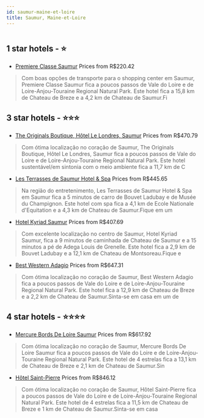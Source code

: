 ```yaml
---
id: saumur-maine-et-loire
title: Saumur, Maine-et-Loire
---
```


<center><img src="https://i.travelapi.com/hotels/2000000/1170000/1169100/1169003/9858b403_z.jpg" alt="" /></center>


##  1 star hotels - ⭐️

-    [Premiere Classe Saumur](https://www.hurb.com/br/aud/https://www.hurb.com/br/hotels/saumur/premiere-classe-saumur-HT-0R3R?cmp=18055) Prices from R$220.42
   > Com boas opções de transporte para o shopping center em Saumur, Premiere Classe Saumur fica a poucos passos de Vale do Loire e de Loire-Anjou-Touraine Regional Natural Park.  Este hotel fica a 15,8 km de Chateau de Breze e a 4,2 km de Chateau de Saumur.Fi

##  3 star hotels - ⭐️⭐️⭐️

-    [The Originals Boutique, Hôtel Le Londres, Saumur](https://www.hurb.com/br/aud/https://www.hurb.com/br/hotels/saumur/the-originals-boutique-hotel-le-londres-saumur-HT-S7OO?cmp=18055) Prices from R$470.79
   > Com ótima localização no coração de Saumur, The Originals Boutique, Hôtel Le Londres, Saumur fica a poucos passos de Vale do Loire e de Loire-Anjou-Touraine Regional Natural Park.  Este hotel sustentável/em sintonia com o meio ambiente fica a 11,7 km de C
-    [Les Terrasses de Saumur Hotel & Spa](https://www.hurb.com/br/aud/https://www.hurb.com/br/hotels/saumur/les-terrasses-de-saumur-hotel-spa-HT-4O2H?cmp=18055) Prices from R$445.65
   > Na região do entretenimento, Les Terrasses de Saumur Hotel & Spa em Saumur fica a 5 minutos de carro de Bouvet Ladubay e de Musée du Champignon.  Este hotel com spa fica a 4,1 km de Ecole Nationale d'Equitation e a 4,3 km de Chateau de Saumur.Fique em um 
-    [Hotel Kyriad Saumur](https://www.hurb.com/br/aud/https://www.hurb.com/br/hotels/saumur/hotel-kyriad-saumur-HT-STH1?cmp=18055) Prices from R$407.69
   > Com excelente localização no centro de Saumur, Hotel Kyriad Saumur, fica a 9 minutos de caminhada de Chateau de Saumur e a 15 minutos a pé de Adega Louis de Grenelle.  Este hotel fica a 2,9 km de Bouvet Ladubay e a 12,1 km de Chateau de Montsoreau.Fique e
-    [Best Western Adagio](https://www.hurb.com/br/aud/https://www.hurb.com/br/hotels/saumur/best-western-adagio-HT-1A12?cmp=18055) Prices from R$647.31
   > Com ótima localização no coração de Saumur, Best Western Adagio fica a poucos passos de Vale do Loire e de Loire-Anjou-Touraine Regional Natural Park.  Este hotel fica a 12,9 km de Chateau de Breze e a 2,2 km de Chateau de Saumur.Sinta-se em casa em um de

##  4 star hotels - ⭐️⭐️⭐️⭐️

-    [Mercure Bords De Loire Saumur](https://www.hurb.com/br/aud/https://www.hurb.com/br/hotels/saumur/mercure-bords-de-loire-saumur-HT-DIIB?cmp=18055) Prices from R$617.92
   > Com ótima localização no coração de Saumur, Mercure Bords De Loire Saumur fica a poucos passos de Vale do Loire e de Loire-Anjou-Touraine Regional Natural Park.  Este hotel de 4 estrelas fica a 13,1 km de Chateau de Breze e 2,1 km de Chateau de Saumur.Sin
-    [Hôtel Saint-Pierre](https://www.hurb.com/br/aud/https://www.hurb.com/br/hotels/saumur/hotel-saint-pierre-HT-U9DQ?cmp=18055) Prices from R$846.12
   > Com ótima localização no coração de Saumur, Hôtel Saint-Pierre fica a poucos passos de Vale do Loire e de Loire-Anjou-Touraine Regional Natural Park.  Este hotel de 4 estrelas fica a 11,5 km de Chateau de Breze e 1 km de Chateau de Saumur.Sinta-se em casa
